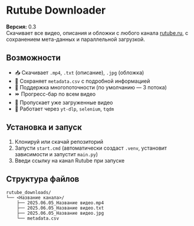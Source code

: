 # Rutube Downloader

**Версия:** 0.3  
Скачивает все видео, описания и обложки с любого канала [rutube.ru](https://rutube.ru), с сохранением мета-данных и параллельной загрузкой.

## Возможности

- 📥 Скачивает `.mp4`, `.txt` (описание), `.jpg` (обложка)
- 📑 Сохраняет `metadata.csv` с подробной информацией
- 🔄 Поддержка многопоточности (по умолчанию — 3 потока)
- ⏩ Прогресс-бар по всем видео
- 🧠 Пропускает уже загруженные видео
- 🔌 Работает через `yt-dlp`, `selenium`, `tqdm`

## Установка и запуск

1. Клонируй или скачай репозиторий
2. Запусти `start.cmd` (автоматически создаст `.venv`, установит зависимости и запустит `main.py`)
3. Введи ссылку на канал Rutube при запуске

## Структура файлов



```
rutube_downloads/
└── <Название канала>/
    ├── 2025.06.05_Название видео.mp4
    ├── 2025.06.05_Название видео.txt
    ├── 2025.06.05_Название видео.jpg
    └── metadata.csv

